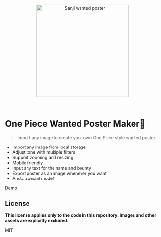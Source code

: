 <p align="center">
  <a href="https://yuskawu.github.io/one-piece-wanted-poster/dist" target="_blank" rel="noopener noreferrer">
    <img width="300" src="https://yuskawu.github.io/one-piece-wanted-poster/dist/images/share-preview-full.png" alt="Sanji wanted poster">
  </a>
</p>
<br/>

# One Piece Wanted Poster Maker🤘

> Import any image to create your own One Piece style wanted poster.

- Import any image from local storage
- Adjust tone with multiple filters
- Support zooming and resizing
- Mobile friendly
- Input any text for the name and bounty
- Export poster as an image whenever you want
- And....special mode?

[Demo](https://yuskawu.github.io/one-piece-wanted-poster/dist)
## License

**This license applies only to the code in this repository. Images and other assets are explicitly excluded.**

MIT

